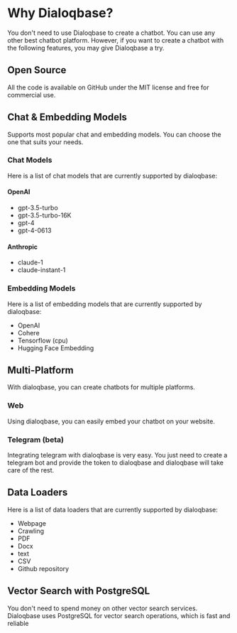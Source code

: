 # Why Dialoqbase?

You don't need to use Dialoqbase to create a chatbot. You can use any other best chatbot platform. However, if you want to create a chatbot with the following features, you may give Dialoqbase a try.

## Open Source

All the code is available on GitHub under the MIT license and free for commercial use.


## Chat & Embedding Models

Supports most popular chat and embedding models. You can choose the one that suits your needs.

### Chat Models

Here is a list of chat models that are currently supported by dialoqbase:

#### OpenAI

* gpt-3.5-turbo
* gpt-3.5-turbo-16K
* gpt-4
* gpt-4-0613

#### Anthropic

* claude-1
* claude-instant-1


### Embedding Models

Here is a list of embedding models that are currently supported by dialoqbase:

* OpenAI 
* Cohere
* Tensorflow (cpu)
* Hugging Face Embedding


## Multi-Platform

With dialoqbase, you can create chatbots for multiple platforms. 

### Web

Using dialoqbase, you can easily embed your chatbot on your website. 
<!-- You can also customize the chatbot to match your website's design. -->

### Telegram (beta)

Integrating telegram with dialoqbase is very easy. You just need to create a telegram bot and provide the token to dialoqbase and dialoqbase will take care of the rest.


## Data Loaders

Here is a list of data loaders that are currently supported by dialoqbase:

* Webpage
* Crawling
* PDF
* Docx
* text
* CSV
* Github repository


## Vector Search with PostgreSQL

You don't need to spend money on other vector search services. Dialoqbase uses PostgreSQL for vector search operations, which is fast and reliable